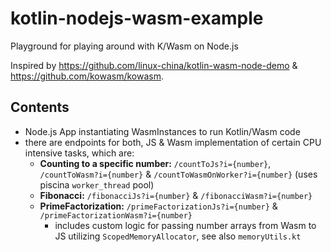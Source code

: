 # kotlin-nodejs-wasm-example
Playground for playing around with K/Wasm on Node.js

Inspired by https://github.com/linux-china/kotlin-wasm-node-demo & https://github.com/kowasm/kowasm.

## Contents

 - Node.js App instantiating WasmInstances to run Kotlin/Wasm code
 - there are endpoints for both, JS & Wasm implementation of certain CPU intensive tasks, which are:
   - **Counting to a specific number:** `/countToJs?i={number}`, `/countToWasm?i={number}` & `/countToWasmOnWorker?i={number}` (uses piscina `worker_thread` pool)
   - **Fibonacci:** `/fibonacciJs?i={number}` & `/fibonacciWasm?i={number}`
   - **PrimeFactorization:** `/primeFactorizationJs?i={number}` & `/primeFactorizationWasm?i={number}`
     - includes custom logic for passing number arrays from Wasm to JS utilizing `ScopedMemoryAllocator`, see also `memoryUtils.kt`
